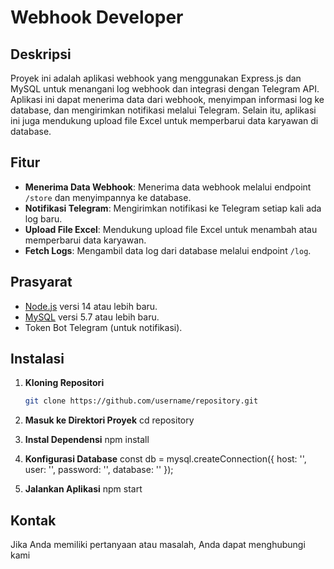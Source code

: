 # Webhook Developer

## Deskripsi

Proyek ini adalah aplikasi webhook yang menggunakan Express.js dan MySQL untuk menangani log webhook dan integrasi dengan Telegram API. Aplikasi ini dapat menerima data dari webhook, menyimpan informasi log ke database, dan mengirimkan notifikasi melalui Telegram. Selain itu, aplikasi ini juga mendukung upload file Excel untuk memperbarui data karyawan di database.

## Fitur

- **Menerima Data Webhook**: Menerima data webhook melalui endpoint `/store` dan menyimpannya ke database.
- **Notifikasi Telegram**: Mengirimkan notifikasi ke Telegram setiap kali ada log baru.
- **Upload File Excel**: Mendukung upload file Excel untuk menambah atau memperbarui data karyawan.
- **Fetch Logs**: Mengambil data log dari database melalui endpoint `/log`.

## Prasyarat

- [Node.js](https://nodejs.org/) versi 14 atau lebih baru.
- [MySQL](https://www.mysql.com/) versi 5.7 atau lebih baru.
- Token Bot Telegram (untuk notifikasi).

## Instalasi

1. **Kloning Repositori**

   ```bash
   git clone https://github.com/username/repository.git

2. **Masuk ke Direktori Proyek**
   cd repository
   
3. **Instal Dependensi**
   npm install
   
4. **Konfigurasi Database**
   const db = mysql.createConnection({
    host: '',
    user: '',
    password: '',
    database: ''
});

5. **Jalankan Aplikasi**
   npm start



## Kontak
Jika Anda memiliki pertanyaan atau masalah, Anda dapat menghubungi kami
